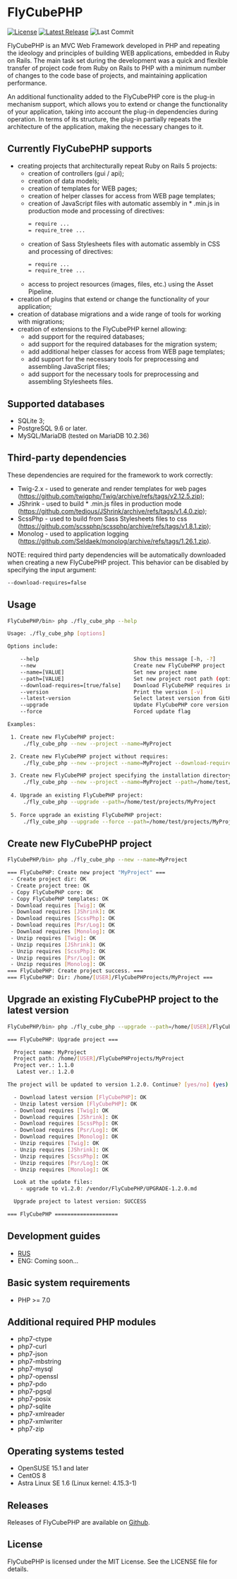 # FlyCubePHP

[![License](https://img.shields.io/github/license/AnthonySnow887/FlyCubePHP)](https://github.com/AnthonySnow887/FlyCubePHP/blob/master/LICENSE)
[![Latest Release](https://img.shields.io/github/v/release/AnthonySnow887/FlyCubePHP?label=release)](https://github.com/AnthonySnow887/FlyCubePHP/releases)
![Last Commit](https://img.shields.io/github/last-commit/AnthonySnow887/FlyCubePHP/develop)

FlyCubePHP is an MVC Web Framework developed in PHP and repeating the ideology and principles of building WEB applications, 
embedded in Ruby on Rails. The main task set during the development was a quick and flexible transfer of project code 
from Ruby on Rails to PHP with a minimum number of changes to the code base of projects, and maintaining application performance.

An additional functionality added to the FlyCubePHP core is the plug-in mechanism support, 
which allows you to extend or change the functionality of your application, taking into account the plug-in dependencies during operation. 
In terms of its structure, the plug-in partially repeats the architecture of the application, making the necessary changes to it.

Currently FlyCubePHP supports
-----------------------------

- creating projects that architecturally repeat Ruby on Rails 5 projects:
  - creation of controllers (gui / api);
  - creation of data models;
  - creation of templates for WEB pages;
  - creation of helper classes for access from WEB page templates;
  - creation of JavaScript files with automatic assembly in * .min.js in production mode and processing of directives:
    ```bash
    = require ...
    = require_tree ...
    ```
  - creation of Sass Stylesheets files with automatic assembly in CSS and processing of directives:
    ```bash
    = require ...
    = require_tree ...
    ```
  - access to project resources (images, files, etc.) using the Asset Pipeline.
- creation of plugins that extend or change the functionality of your application;
- creation of database migrations and a wide range of tools for working with migrations;
- creation of extensions to the FlyCubePHP kernel allowing:
  - add support for the required databases;
  - add support for the required databases for the migration system;
  - add additional helper classes for access from WEB page templates;
  - add support for the necessary tools for preprocessing and assembling JavaScript files;
  - add support for the necessary tools for preprocessing and assembling Stylesheets files.
  
Supported databases
-------------------

- SQLite 3;
- PostgreSQL 9.6 or later.
- MySQL/MariaDB (tested on MariaDB 10.2.36)

Third-party dependencies
------------------------

These dependencies are required for the framework to work correctly: 
- Twig-2.x - used to generate and render templates for web pages (https://github.com/twigphp/Twig/archive/refs/tags/v2.12.5.zip);
- JShrink - used to build * .min.js files in production mode (https://github.com/tedious/JShrink/archive/refs/tags/v1.4.0.zip);
- ScssPhp - used to build from Sass Stylesheets files to css (https://github.com/scssphp/scssphp/archive/refs/tags/v1.8.1.zip);
- Monolog - used to application logging (https://github.com/Seldaek/monolog/archive/refs/tags/1.26.1.zip).

NOTE: required third party dependencies will be automatically downloaded when creating a new FlyCubePHP project. 
This behavior can be disabled by specifying the input argument:
```bash
--download-requires=false
```

Usage
-----

```bash
FlyCubePHP/bin> php ./fly_cube_php --help

Usage: ./fly_cube_php [options]

Options include:

    --help                              Show this message [-h, -?]
    --new                               Create new FlyCubePHP project
    --name=[VALUE]                      Set new project name
    --path=[VALUE]                      Set new project root path (optional; default: user home)
    --download-requires=[true/false]    Download FlyCubePHP requires in new project (optional; default: true)
    --version                           Print the version [-v]
    --latest-version                    Select latest version from GitHub [-lv]
    --upgrade                           Update FlyCubePHP core version of your project to the latest version 
    --force                             Forced update flag 

Examples:

 1. Create new FlyCubePHP project:
     ./fly_cube_php --new --project --name=MyProject

 2. Create new FlyCubePHP project without requires:
     ./fly_cube_php --new --project --name=MyProject --download-requires=false

 3. Create new FlyCubePHP project specifying the installation directory:
     ./fly_cube_php --new --project --name=MyProject --path=/home/test/projects
     
 4. Upgrade an existing FlyCubePHP project:
     ./fly_cube_php --upgrade --path=/home/test/projects/MyProject
     
 5. Force upgrade an existing FlyCubePHP project:
     ./fly_cube_php --upgrade --force --path=/home/test/projects/MyProject
```

Create new FlyCubePHP project
-----------------------------

```bash
FlyCubePHP/bin> php ./fly_cube_php --new --name=MyProject 

=== FlyCubePHP: Create new project "MyProject" === 
 - Create project dir: OK 
 - Create project tree: OK 
 - Copy FlyCubePHP core: OK 
 - Copy FlyCubePHP templates: OK 
 - Download requires [Twig]: OK 
 - Download requires [JShrink]: OK 
 - Download requires [ScssPhp]: OK 
 - Download requires [Psr/Log]: OK 
 - Download requires [Monolog]: OK 
 - Unzip requires [Twig]: OK 
 - Unzip requires [JShrink]: OK 
 - Unzip requires [ScssPhp]: OK 
 - Unzip requires [Psr/Log]: OK 
 - Unzip requires [Monolog]: OK 
=== FlyCubePHP: Create project success. === 
=== FlyCubePHP: Dir: /home/[USER]/FlyCubePHProjects/MyProject ===
```

Upgrade an existing FlyCubePHP project to the latest version
------------------------------------------------------------

```bash
FlyCubePHP/bin> php ./fly_cube_php --upgrade --path=/home/[USER]/FlyCubePHProjects/MyProject

=== FlyCubePHP: Upgrade project ===

  Project name: MyProject
  Project path: /home/[USER]/FlyCubePHProjects/MyProject
  Project ver.: 1.1.0
   Latest ver.: 1.2.0

The project will be updated to version 1.2.0. Continue? [yes/no] (yes): y

  - Download latest version [FlyCubePHP]: OK
  - Unzip latest version [FlyCubePHP]: OK
  - Download requires [Twig]: OK
  - Download requires [JShrink]: OK
  - Download requires [ScssPhp]: OK
  - Download requires [Psr/Log]: OK
  - Download requires [Monolog]: OK
  - Unzip requires [Twig]: OK
  - Unzip requires [JShrink]: OK
  - Unzip requires [ScssPhp]: OK
  - Unzip requires [Psr/Log]: OK
  - Unzip requires [Monolog]: OK

  Look at the update files:
    - upgrade to v1.2.0: /vendor/FlyCubePHP/UPGRADE-1.2.0.md

  Upgrade project to latest version: SUCCESS

=== FlyCubePHP ====================
```

Development guides
------------------

- [RUS](https://github.com/AnthonySnow887/FlyCubePHP/blob/main/FlyCubePHP_Development_Guide_RUS.pdf)
- ENG: Coming soon...

Basic system requirements
-------------------------

- PHP >= 7.0

Additional required PHP modules
-------------------------------

- php7-ctype
- php7-curl
- php7-json
- php7-mbstring
- php7-mysql
- php7-openssl
- php7-pdo
- php7-pgsql
- php7-posix
- php7-sqlite
- php7-xmlreader
- php7-xmlwriter
- php7-zip

Operating systems tested
------------------------

- OpenSUSE 15.1 and later
- CentOS 8
- Astra Linux SE 1.6 (Linux kernel: 4.15.3-1)

Releases
--------

Releases of FlyCubePHP are available on [Github](https://github.com/AnthonySnow887/FlyCubePHP/releases).

License
-------

FlyCubePHP is licensed under the MIT License. See the LICENSE file for details.
